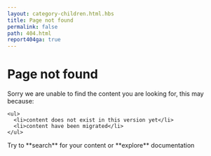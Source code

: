 ```yaml
---
layout: category-children.html.hbs
title: Page not found
permalink: false
path: 404.html
report404ga: true
---
```


# Page not found

<aside class="warning">
  <p>
    Sorry we are unable to find the content you are looking for, this may because:

    <ul>
      <li>content does not exist in this version yet</li>
      <li>content have been migrated</li>
    </ul>
  </p>

  <p>
    Try to **search** for your content or **explore** documentation
  </p>
</aside>
